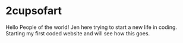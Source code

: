# 2cupsofart
Hello People of the world!
Jen here trying to start a new life in coding. Starting my first coded website and will see how this goes. 
